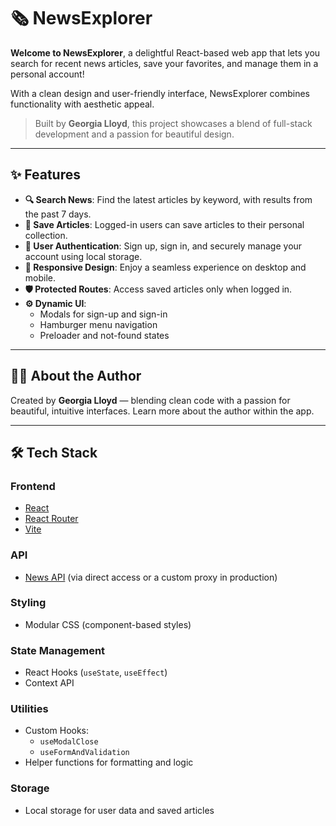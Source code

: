# 🗞️ NewsExplorer

**Welcome to NewsExplorer**, a delightful React-based web app that lets you search for recent news articles, save your favorites, and manage them in a personal account!

With a clean design and user-friendly interface, NewsExplorer combines functionality with aesthetic appeal.

> Built by **Georgia Lloyd**, this project showcases a blend of full-stack development and a passion for beautiful design.

---

## ✨ Features

- **🔍 Search News**: Find the latest articles by keyword, with results from the past 7 days.  
- **💾 Save Articles**: Logged-in users can save articles to their personal collection.  
- **🔐 User Authentication**: Sign up, sign in, and securely manage your account using local storage.  
- **📱 Responsive Design**: Enjoy a seamless experience on desktop and mobile.  
- **🛡️ Protected Routes**: Access saved articles only when logged in.  
- **⚙️ Dynamic UI**:
  - Modals for sign-up and sign-in
  - Hamburger menu navigation
  - Preloader and not-found states

---

## 👩‍💻 About the Author

Created by **Georgia Lloyd** — blending clean code with a passion for beautiful, intuitive interfaces. Learn more about the author within the app.

---

## 🛠️ Tech Stack

### Frontend
- [React](https://reactjs.org)
- [React Router](https://reactrouter.com/)
- [Vite](https://vitejs.dev/)

### API
- [News API](https://newsapi.org) (via direct access or a custom proxy in production)

### Styling
- Modular CSS (component-based styles)

### State Management
- React Hooks (`useState`, `useEffect`)
- Context API

### Utilities
- Custom Hooks:
  - `useModalClose`
  - `useFormAndValidation`
- Helper functions for formatting and logic

### Storage
- Local storage for user data and saved articles